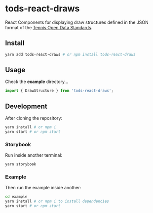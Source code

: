 # tods-react-draws

React Components for displaying draw structures defined in the JSON format of the [Tennis Open Data Standards](https://itftennis.atlassian.net/wiki/spaces/TODS/overview).

## Install

```bash
yarn add tods-react-draws # or npm install tods-react-draws
```

## Usage

Check the **example** directory...

```js
import { DrawStructure } from 'tods-react-draws';
```

## Development

After cloning the repository:

```bash
yarn install # or npm i
yarn start # or npm start
```

### Storybook

Run inside another terminal:

```bash
yarn storybook
```

### Example

Then run the example inside another:

```bash
cd example
yarn install # or npm i to install dependencies
yarn start # or npm start
```

